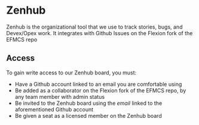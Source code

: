 # Zenhub
Zenhub is the organizational tool that we use to track stories, bugs, and Devex/Opex work. It integrates with Github Issues on the Flexion fork of the EFMCS repo

## Access
To gain write access to our Zenhub board, you must:
- Have a Github account linked to an email you are comfortable using 
- Be added as a collaborator on the Flexion fork of the EFMCS repo, by any team member with admin status
- Be invited to the Zenhub board using the _email_ linked to the aforementioned Github account
- Be given a seat as a licensed member on the Zenhub board
